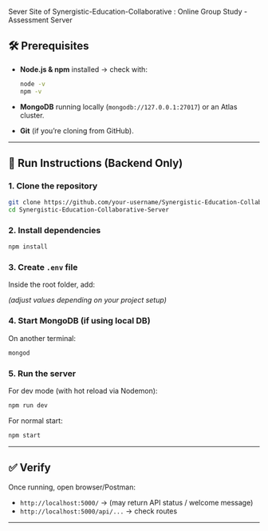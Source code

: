 Sever Site of Synergistic-Education-Collaborative  :
Online Group Study -
Assessment Server


## 🛠 Prerequisites

* **Node.js & npm** installed → check with:

  ```bash
  node -v
  npm -v
  ```
* **MongoDB** running locally (`mongodb://127.0.0.1:27017`) or an Atlas cluster.
* **Git** (if you’re cloning from GitHub).

---

## 🚀 Run Instructions (Backend Only)

### 1. Clone the repository

```bash
git clone https://github.com/your-username/Synergistic-Education-Collaborative-Server.git
cd Synergistic-Education-Collaborative-Server
```

### 2. Install dependencies

```bash
npm install
```

### 3. Create `.env` file

Inside the root folder, add:



*(adjust values depending on your project setup)*

### 4. Start MongoDB (if using local DB)

On another terminal:

```bash
mongod
```

### 5. Run the server

For dev mode (with hot reload via Nodemon):

```bash
npm run dev
```

For normal start:

```bash
npm start
```

---

## ✅ Verify

Once running, open browser/Postman:

* `http://localhost:5000/` → (may return API status / welcome message)
* `http://localhost:5000/api/...` → check routes

---


